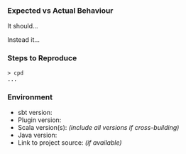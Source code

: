 ### Expected vs Actual Behaviour

It should...

Instead it...

### Steps to Reproduce

```
> cpd
...
```

### Environment

* sbt version:
* Plugin version:
* Scala version(s): _(include all versions if cross-building)_
* Java version:
* Link to project source: _(if available)_
